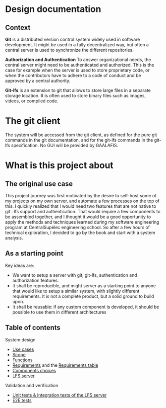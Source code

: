 # Design documentation

## Context

**Git** is a distributed version control system widely used in software development. It might be used in a fully decentralized way, but often a central server is used to synchronize the different repositories.

**Authorization and Authentication** To answer organizational needs, the central server might need to be authenticated and authorized. This is the case for example when the server is used to store proprietary code, or when the contributors have to adhere to a code of conduct and be approved by a central authority.

**Git-lfs** is an extension to git that allows to store large files in a separate storage location. It is often used to store binary files such as images, videos, or compiled code.

# The git client

The system will be accessed from the git client, as defined for the pure git commands in the git documentation, and for the git-lfs commands in the git-lfs specification. No GUI will be provided by GAALAFIS.

# What is this project about

## The original use case

This project journey was first motivated by the desire to self-host some of my projects on my own server, and automate a few processes on the top of this. I quickly realized that I would need two features that are not native to git : lfs support and authentication. That would require a few components to be assembled together, and I thought it would be a good opportunity to apply the methods and techniques learned during my software engineering program at CentralSupélec engineering school. So after a few hours of technical exploration, I decided to go by the book and start with a system analysis.

## As a starting point

Key ideas are: 

- We want to setup a server with git, git-lfs, authentication and authorization features. 
- It shall be reproducible, and might server as a starting point to anyone that would like to setup a similar system, with slightly different requirements. It is not a complete product, but a solid ground to build upon.
- It shall be reusable: if any custom component is developed, it should be possible to use them in different architectures

## Table of contents

System design 

- [Use cases](./system_design/01_use_cases.md)
- [Scope](./system_design/02_scope.md)
- [Functions](./system_design/03_functions.md)
- [Requirements](./system_design/04_requirements.md) and the [Requirements table](./system_design/04b_table.md)
- [Components choices](./system_design/05_component_choice.md)
- [LFS server](./system_design/06_lfs_server.md)

Validation and verification

- [Unit tests & Integration tests of the LFS server](./vv/01_lfs_server_tests.md)
- [E2E tests](./vv/02_e2e.md)
